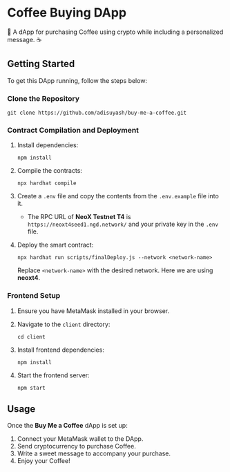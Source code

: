 # Coffee Buying DApp

🍵 A dApp for purchasing Coffee using crypto while including a personalized message. ☕️

## Getting Started

To get this DApp running, follow the steps below:

### Clone the Repository

```
git clone https://github.com/adisuyash/buy-me-a-coffee.git
```

### Contract Compilation and Deployment

1. Install dependencies:

   ```
   npm install
   ```

2. Compile the contracts:

   ```
   npx hardhat compile
   ```

3. Create a `.env` file and copy the contents from the `.env.example` file into it.

   - The RPC URL of **NeoX Testnet T4** is `https://neoxt4seed1.ngd.network/` and your private key in the `.env` file.

4. Deploy the smart contract:
   ```
   npx hardhat run scripts/finalDeploy.js --network <network-name>
   ```
   Replace `<network-name>` with the desired network. Here we are using **neoxt4**.

### Frontend Setup

1. Ensure you have MetaMask installed in your browser.

2. Navigate to the `client` directory:

   ```
   cd client
   ```

3. Install frontend dependencies:

   ```
   npm install
   ```

4. Start the frontend server:
   ```
   npm start
   ```

## Usage

Once the **Buy Me a Coffee** dApp is set up:

1. Connect your MetaMask wallet to the DApp.
2. Send cryptocurrency to purchase Coffee.
3. Write a sweet message to accompany your purchase.
4. Enjoy your Coffee!

